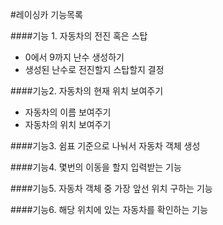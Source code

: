 #레이싱카 기능목록

####기능 1. 자동차의 전진 혹은 스탑  
- 0에서 9까지 난수 생성하기
- 생성된 난수로 전진할지 스탑할지 결정

####기능2. 자동차의 현재 위치 보여주기
- 자동차의 이름 보여주기
- 자동차의 위치 보여주기

####기능3. 쉼표 기준으로 나눠서 자동차 객체 생성

####기능4. 몇번의 이동을 할지 입력받는 기능

####기능5. 자동차 객체 중 가장 앞선 위치 구하는 기능

####기능6. 해당 위치에 있는 자동차를 확인하는 기능
